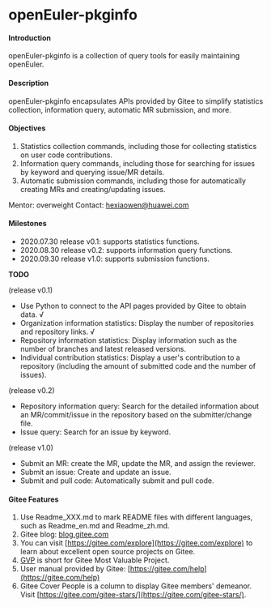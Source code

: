 # openEuler-pkginfo

#### Introduction
openEuler-pkginfo is a collection of query tools for easily maintaining openEuler.

#### Description
openEuler-pkginfo encapsulates APIs provided by Gitee to simplify statistics collection, information query, automatic MR submission, and more.

#### Objectives

1. Statistics collection commands, including those for collecting statistics on user code contributions.
2. Information query commands, including those for searching for issues by keyword and querying issue/MR details.
3. Automatic submission commands, including those for automatically creating MRs and creating/updating issues.

Mentor: overweight
Contact: hexiaowen@huawei.com

#### Milestones

- 2020.07.30 release v0.1: supports statistics functions.
- 2020.08.30 release v0.2: supports information query functions.
- 2020.09.30 release v1.0: supports submission functions.

**TODO**

(release v0.1)
- Use Python to connect to the API pages provided by Gitee to obtain data.  √
- Organization information statistics: Display the number of repositories and repository links.  √
- Repository information statistics: Display information such as the number of branches and latest released versions.
- Individual contribution statistics: Display a user's contribution to a repository (including the amount of submitted code and the number of issues).

(release v0.2)
- Repository information query: Search for the detailed information about an MR/commit/issue in the repository based on the submitter/change file.
- Issue query: Search for an issue by keyword.

(release v1.0)
- Submit an MR: create the MR, update the MR, and assign the reviewer.
- Submit an issue: Create and update an issue.
- Submit and pull code: Automatically submit and pull code.

#### Gitee Features

1.  Use Readme_XXX.md to mark README files with different languages, such as Readme_en.md and Readme_zh.md.
2.  Gitee blog: [blog.gitee.com](https://blog.gitee.com)
3.  You can visit [https://gitee.com/explore](https://gitee.com/explore) to learn about excellent open source projects on Gitee.
4.  [GVP](https://gitee.com/gvp) is short for Gitee Most Valuable Project.
5.  User manual provided by Gitee: [https://gitee.com/help](https://gitee.com/help)
6.  Gitee Cover People is a column to display Gitee members' demeanor. Visit [https://gitee.com/gitee-stars/](https://gitee.com/gitee-stars/).
